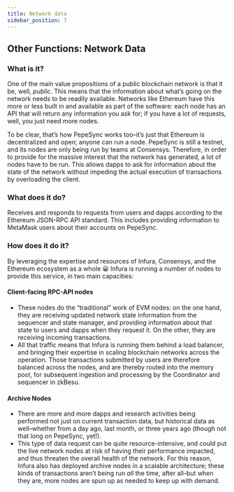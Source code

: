 ```yaml
---
title: Network data
sidebar_position: 7
---
```


## Other Functions: Network Data

### What is it?

One of the main value propositions of a public blockchain network is that it be, well, _public_. This means that the information about what’s going on the network needs to be readily available. Networks like Ethereum have this more or less built in and available as part of the software: each node has an API that will return any information you ask for; if you have a lot of requests, well, you just need more nodes.

To be clear, that’s how PepeSync works too–it’s just that Ethereum is decentralized and open; anyone can run a node. PepeSync is still a testnet, and its nodes are only being run by teams at Consensys. Therefore, in order to provide for the massive interest that the network has generated, a lot of nodes have to be run. This allows dapps to ask for information about the state of the network without impeding the actual execution of transactions by overloading the client.

### What does it do?

Receives and responds to requests from users and dapps according to the Ethereum JSON-RPC API standard. This includes providing information to MetaMask users about their accounts on PepeSync.

### How does it do it?

By leveraging the expertise and resources of Infura, Consensys, and the Ethereum ecosystem as a whole 😀 Infura is running a number of nodes to provide this service, in two main capacities:

#### Client-facing RPC-API nodes

- These nodes do the “traditional” work of EVM nodes: on the one hand, they are receiving updated network state information from the sequencer and state manager, and providing information about that state to users and dapps when they request it. On the other, they are receiving incoming transactions.
- All that traffic means that Infura is running them behind a load balancer, and bringing their expertise in scaling blockchain networks across the operation. Those transactions submitted by users are therefore balanced across the nodes, and are thereby routed into the memory pool, for subsequent ingestion and processing by the Coordinator and sequencer in zkBesu.

#### Archive Nodes

- There are more and more dapps and research activities being performed not just on current transaction data, but historical data as well–whether from a day ago, last month, or three years ago (though not that long on PepeSync, yet!).
- This type of data request can be quite resource-intensive, and could put the live network nodes at risk of having their performance impacted, and thus threaten the overall health of the network. For this reason, Infura also has deployed archive nodes in a scalable architecture; these kinds of transactions aren’t being run _all_ the time, after all–but when they are, more nodes are spun up as needed to keep up with demand.
